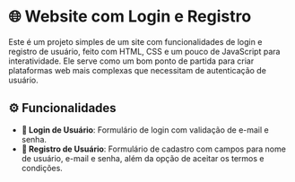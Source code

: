 # 🌐 Website com Login e Registro

Este é um projeto simples de um site com funcionalidades de login e registro de usuário, feito com HTML, CSS e um pouco de JavaScript para interatividade. Ele serve como um bom ponto de partida para criar plataformas web mais complexas que necessitam de autenticação de usuário.

## ⚙️ Funcionalidades

- **🔑 Login de Usuário**: Formulário de login com validação de e-mail e senha.
- **📝 Registro de Usuário**: Formulário de cadastro com campos para nome de usuário, e-mail e senha, além da opção de aceitar os termos e condições.
